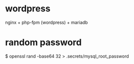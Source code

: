 # wordpress
nginx + php-fpm (wordpress) + mariadb

# random password
$ openssl rand -base64 32 > .secrets/mysql_root_password 
